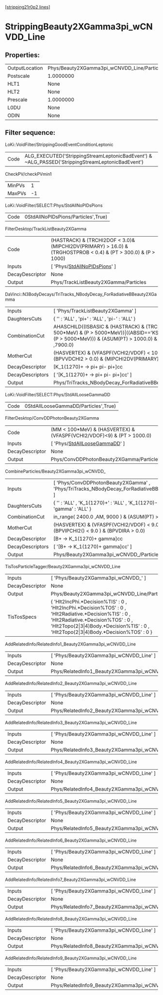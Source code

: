 [[stripping21r0p2 lines]](./stripping21r0p2-index)

# StrippingBeauty2XGamma3pi_wCNVDD_Line

## Properties:

|                |                                             |
|----------------|---------------------------------------------|
| OutputLocation | Phys/Beauty2XGamma3pi_wCNVDD_Line/Particles |
| Postscale      | 1.0000000                                   |
| HLT1           | None                                        |
| HLT2           | None                                        |
| Prescale       | 1.0000000                                   |
| L0DU           | None                                        |
| ODIN           | None                                        |

## Filter sequence:

LoKi::VoidFilter/StrippingGoodEventConditionLeptonic

|      |                                                                                                  |
|------|--------------------------------------------------------------------------------------------------|
| Code | ALG_EXECUTED('StrippingStreamLeptonicBadEvent') & ~ALG_PASSED('StrippingStreamLeptonicBadEvent') |

CheckPV/checkPVmin1

|        |     |
|--------|-----|
| MinPVs | 1   |
| MaxPVs | -1  |

LoKi::VoidFilter/SELECT:Phys/StdAllNoPIDsPions

|      |                                     |
|------|-------------------------------------|
| Code | 0StdAllNoPIDsPions/Particles',True) |

FilterDesktop/TrackListBeauty2XGamma

|                 |                                                                                                                    |
|-----------------|--------------------------------------------------------------------------------------------------------------------|
| Code            | (HASTRACK) & (TRCHI2DOF \< 3.0)& (MIPCHI2DV(PRIMARY) \> 16.0) & (TRGHOSTPROB \< 0.4) & (PT \> 300.0) & (P \> 1000) |
| Inputs          | [ 'Phys/[StdAllNoPIDsPions](./stripping21r0p2-commonparticles-stdallnopidspions)' ]                              |
| DecayDescriptor | None                                                                                                               |
| Output          | Phys/TrackListBeauty2XGamma/Particles                                                                              |

DaVinci::N3BodyDecays/TriTracks_NBodyDecay_ForRadiativeBBeauty2XGamma

|                  |                                                                                                                                                                                                       |
|------------------|-------------------------------------------------------------------------------------------------------------------------------------------------------------------------------------------------------|
| Inputs           | [ 'Phys/TrackListBeauty2XGamma' ]                                                                                                                                                                   |
| DaughtersCuts    | { '' : 'ALL' , 'pi+' : 'ALL' , 'pi-' : 'ALL' }                                                                                                                                                        |
| CombinationCut   | AHASCHILD((ISBASIC & (HASTRACK) & (TRCHI2DOF\<3) & (PT \> 500\*MeV) & (P \> 5000\*MeV))\|((ABSID=='KS0') & (PT \> 500\*MeV) & (P \> 5000\*MeV))) & (ASUM(PT) \> 1000.0) & in_range( 0.0 , AM ,7900.0) |
| MotherCut        | (HASVERTEX) & (VFASPF(VCHI2/VDOF) \< 10.0) & (PT \> 150.0) & (BPVVDCHI2 \> 0.0) & (MIPCHI2DV(PRIMARY) \> 0.0)                                                                                         |
| DecayDescriptor  | [K_1(1270)+ -\> pi+ pi- pi+]cc                                                                                                                                                                      |
| DecayDescriptors | [ '[K_1(1270)+ -\> pi+ pi- pi+]cc' ]                                                                                                                                                              |
| Output           | Phys/TriTracks_NBodyDecay_ForRadiativeBBeauty2XGamma/Particles                                                                                                                                        |

LoKi::VoidFilter/SELECT:Phys/StdAllLooseGammaDD

|      |                                      |
|------|--------------------------------------|
| Code | 0StdAllLooseGammaDD/Particles',True) |

FilterDesktop/ConvDDPhotonBeauty2XGamma

|                 |                                                                                         |
|-----------------|-----------------------------------------------------------------------------------------|
| Code            | (MM \< 100\*MeV) & (HASVERTEX) & (VFASPF(VCHI2/VDOF)\<9) & (PT \> 1000.0)               |
| Inputs          | [ 'Phys/[StdAllLooseGammaDD](./stripping21r0p2-commonparticles-stdallloosegammadd)' ] |
| DecayDescriptor | None                                                                                    |
| Output          | Phys/ConvDDPhotonBeauty2XGamma/Particles                                                |

CombineParticles/Beauty2XGamma3pi_wCNVDD\_

|                  |                                                                                                 |
|------------------|-------------------------------------------------------------------------------------------------|
| Inputs           | [ 'Phys/ConvDDPhotonBeauty2XGamma' , 'Phys/TriTracks_NBodyDecay_ForRadiativeBBeauty2XGamma' ] |
| DaughtersCuts    | { '' : 'ALL' , 'K_1(1270)+' : 'ALL' , 'K_1(1270)-' : 'ALL' , 'gamma' : 'ALL' }                  |
| CombinationCut   | in_range( 2400.0 ,AM, 9000 ) & (ASUM(PT) \> 3000 )                                              |
| MotherCut        | (HASVERTEX) & (VFASPF(VCHI2/VDOF) \< 9.0 ) & (BPVIPCHI2() \< 9.0 ) & (BPVDIRA \> 0.0)           |
| DecayDescriptor  | [B+ -\> K_1(1270)+ gamma]cc                                                                   |
| DecayDescriptors | [ '[B+ -\> K_1(1270)+ gamma]cc' ]                                                           |
| Output           | Phys/Beauty2XGamma3pi_wCNVDD\_/Particles                                                        |

TisTosParticleTagger/Beauty2XGamma3pi_wCNVDD_Line

|                 |                                                                                                                                                                                                                                           |
|-----------------|-------------------------------------------------------------------------------------------------------------------------------------------------------------------------------------------------------------------------------------------|
| Inputs          | [ 'Phys/Beauty2XGamma3pi_wCNVDD\_' ]                                                                                                                                                                                                    |
| DecayDescriptor | None                                                                                                                                                                                                                                      |
| Output          | Phys/Beauty2XGamma3pi_wCNVDD_Line/Particles                                                                                                                                                                                               |
| TisTosSpecs     | { 'Hlt2IncPhi.\*Decision%TIS' : 0 , 'Hlt2IncPhi.\*Decision%TOS' : 0 , 'Hlt2Radiative.\*Decision%TIS' : 0 , 'Hlt2Radiative.\*Decision%TOS' : 0 , 'Hlt2Topo(2\|3\|4)Body.\*Decision%TIS' : 0 , 'Hlt2Topo(2\|3\|4)Body.\*Decision%TOS' : 0 } |

AddRelatedInfo/RelatedInfo1_Beauty2XGamma3pi_wCNVDD_Line

|                 |                                                          |
|-----------------|----------------------------------------------------------|
| Inputs          | [ 'Phys/Beauty2XGamma3pi_wCNVDD_Line' ]                |
| DecayDescriptor | None                                                     |
| Output          | Phys/RelatedInfo1_Beauty2XGamma3pi_wCNVDD_Line/Particles |

AddRelatedInfo/RelatedInfo2_Beauty2XGamma3pi_wCNVDD_Line

|                 |                                                          |
|-----------------|----------------------------------------------------------|
| Inputs          | [ 'Phys/Beauty2XGamma3pi_wCNVDD_Line' ]                |
| DecayDescriptor | None                                                     |
| Output          | Phys/RelatedInfo2_Beauty2XGamma3pi_wCNVDD_Line/Particles |

AddRelatedInfo/RelatedInfo3_Beauty2XGamma3pi_wCNVDD_Line

|                 |                                                          |
|-----------------|----------------------------------------------------------|
| Inputs          | [ 'Phys/Beauty2XGamma3pi_wCNVDD_Line' ]                |
| DecayDescriptor | None                                                     |
| Output          | Phys/RelatedInfo3_Beauty2XGamma3pi_wCNVDD_Line/Particles |

AddRelatedInfo/RelatedInfo4_Beauty2XGamma3pi_wCNVDD_Line

|                 |                                                          |
|-----------------|----------------------------------------------------------|
| Inputs          | [ 'Phys/Beauty2XGamma3pi_wCNVDD_Line' ]                |
| DecayDescriptor | None                                                     |
| Output          | Phys/RelatedInfo4_Beauty2XGamma3pi_wCNVDD_Line/Particles |

AddRelatedInfo/RelatedInfo5_Beauty2XGamma3pi_wCNVDD_Line

|                 |                                                          |
|-----------------|----------------------------------------------------------|
| Inputs          | [ 'Phys/Beauty2XGamma3pi_wCNVDD_Line' ]                |
| DecayDescriptor | None                                                     |
| Output          | Phys/RelatedInfo5_Beauty2XGamma3pi_wCNVDD_Line/Particles |

AddRelatedInfo/RelatedInfo6_Beauty2XGamma3pi_wCNVDD_Line

|                 |                                                          |
|-----------------|----------------------------------------------------------|
| Inputs          | [ 'Phys/Beauty2XGamma3pi_wCNVDD_Line' ]                |
| DecayDescriptor | None                                                     |
| Output          | Phys/RelatedInfo6_Beauty2XGamma3pi_wCNVDD_Line/Particles |

AddRelatedInfo/RelatedInfo7_Beauty2XGamma3pi_wCNVDD_Line

|                 |                                                          |
|-----------------|----------------------------------------------------------|
| Inputs          | [ 'Phys/Beauty2XGamma3pi_wCNVDD_Line' ]                |
| DecayDescriptor | None                                                     |
| Output          | Phys/RelatedInfo7_Beauty2XGamma3pi_wCNVDD_Line/Particles |

AddRelatedInfo/RelatedInfo8_Beauty2XGamma3pi_wCNVDD_Line

|                 |                                                          |
|-----------------|----------------------------------------------------------|
| Inputs          | [ 'Phys/Beauty2XGamma3pi_wCNVDD_Line' ]                |
| DecayDescriptor | None                                                     |
| Output          | Phys/RelatedInfo8_Beauty2XGamma3pi_wCNVDD_Line/Particles |

AddRelatedInfo/RelatedInfo9_Beauty2XGamma3pi_wCNVDD_Line

|                 |                                                          |
|-----------------|----------------------------------------------------------|
| Inputs          | [ 'Phys/Beauty2XGamma3pi_wCNVDD_Line' ]                |
| DecayDescriptor | None                                                     |
| Output          | Phys/RelatedInfo9_Beauty2XGamma3pi_wCNVDD_Line/Particles |

